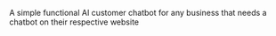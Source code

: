 A simple functional AI customer chatbot for any business that needs a chatbot on their respective website 
